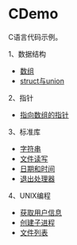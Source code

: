 CDemo
=====
C语言代码示例。

1、数据结构

* [数组](src/data_structure/array.c)
* [struct与union](src/data_structure/struct_union.c)

2、指针

* [指向数组的指针](src/pointer/pointer_to_array.c)

3、标准库

* [字符串](src/std/string/string.c)
* [文件读写](src/std/stdio/file_read_write.c)
* [日期和时间](src/std/time/date_time.c)
* [退出处理器](src/std/exit_handler.c)

4、UNIX编程

* [获取用户信息](src/unix/get_user_info.c)
* [创建子进程](src/unix/create_process.c)
* [文件列表](src/unix/file_list.c)
